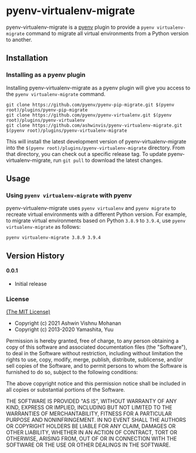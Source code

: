 # pyenv-virtualenv-migrate

pyenv-virtualenv-migrate is a [pyenv](https://github.com/pyenv/pyenv) plugin
to provide a `pyenv virtualenv-migrate` command to migrate all virtual environments from
a Python version to another.

## Installation

### Installing as a pyenv plugin

Installing pyenv-virtualenv-migrate as a pyenv plugin will give you access to the
`pyenv virtualenv-migrate` command.

    git clone https://github.com/pyenv/pyenv-pip-migrate.git $(pyenv root)/plugins/pyenv-pip-migrate
    git clone https://github.com/pyenv/pyenv-virtualenv.git $(pyenv root)/plugins/pyenv-virtualenv
    git clone https://github.com/ashwinvis/pyenv-virtualenv-migrate.git $(pyenv root)/plugins/pyenv-virtualenv-migrate

This will install the latest development version of pyenv-virtualenv-migrate into
the `$(pyenv root)/plugins/pyenv-virtualenv-migrate` directory. From that directory, you
can check out a specific release tag. To update pyenv-virtualenv-migrate, run `git
pull` to download the latest changes.


## Usage

### Using `pyenv virtualenv-migrate` with pyenv

pyenv-virtualenv-migrate uses `pyenv virtualenv` and `pyenv migrate` to
recreate virtual environments with a different Python version. For example, to
migrate virtual environments based on Python `3.8.9` to `3.9.4`, use `pyenv
virtualenv-migrate` as follows:

    pyenv virtualenv-migrate 3.8.9 3.9.4

## Version History

#### 0.0.1

 * Initial release

### License

[(The MIT License)](LICENSE)

* Copyright (c) 2021 Ashwin Vishnu Mohanan
* Copyright (c) 2013-2020 Yamashita, Yuu

Permission is hereby granted, free of charge, to any person obtaining
a copy of this software and associated documentation files (the
"Software"), to deal in the Software without restriction, including
without limitation the rights to use, copy, modify, merge, publish,
distribute, sublicense, and/or sell copies of the Software, and to
permit persons to whom the Software is furnished to do so, subject to
the following conditions:

The above copyright notice and this permission notice shall be
included in all copies or substantial portions of the Software.

THE SOFTWARE IS PROVIDED "AS IS", WITHOUT WARRANTY OF ANY KIND,
EXPRESS OR IMPLIED, INCLUDING BUT NOT LIMITED TO THE WARRANTIES OF
MERCHANTABILITY, FITNESS FOR A PARTICULAR PURPOSE AND
NONINFRINGEMENT. IN NO EVENT SHALL THE AUTHORS OR COPYRIGHT HOLDERS BE
LIABLE FOR ANY CLAIM, DAMAGES OR OTHER LIABILITY, WHETHER IN AN ACTION
OF CONTRACT, TORT OR OTHERWISE, ARISING FROM, OUT OF OR IN CONNECTION
WITH THE SOFTWARE OR THE USE OR OTHER DEALINGS IN THE SOFTWARE.
